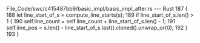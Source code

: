 File_Code/swc/c415487bb9/basic_impl/basic_impl_after.rs --- Rust
                                                                                                                                                           187         {
                                                                                                                                                           188             let line_start_of_s = compute_line_starts(s);
                                                                                                                                                           189             if line_start_of_s.len() > 1 {
                                                                                                                                                           190                 self.line_count = self.line_count + line_start_of_s.len() - 1;
                                                                                                                                                           191                 self.line_pos = s.len() - line_start_of_s.last().cloned().unwrap_or(0);
                                                                                                                                                           192             }
                                                                                                                                                           193         }

